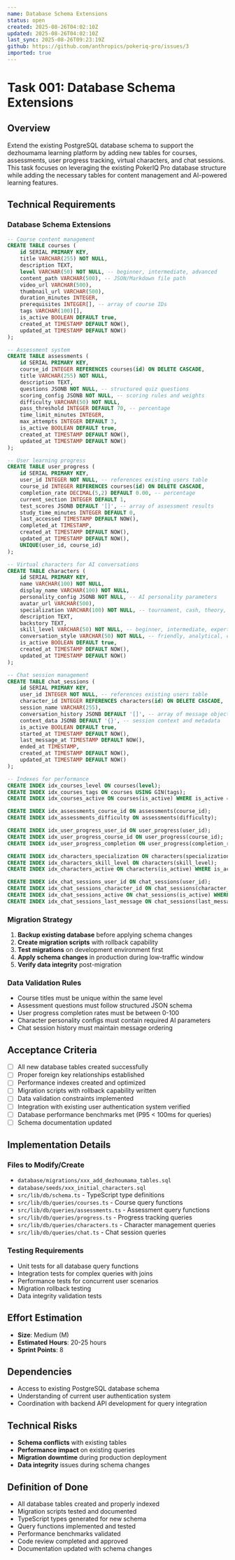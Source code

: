 ```yaml
---
name: Database Schema Extensions
status: open
created: 2025-08-26T04:02:10Z
updated: 2025-08-26T04:02:10Z
last_sync: 2025-08-26T09:23:19Z
github: https://github.com/anthropics/pokeriq-pro/issues/3
imported: true
---
```


# Task 001: Database Schema Extensions

## Overview

Extend the existing PostgreSQL database schema to support the dezhoumama learning platform by adding new tables for courses, assessments, user progress tracking, virtual characters, and chat sessions. This task focuses on leveraging the existing PokerIQ Pro database structure while adding the necessary tables for content management and AI-powered learning features.

## Technical Requirements

### Database Schema Extensions

```sql
-- Course content management
CREATE TABLE courses (
    id SERIAL PRIMARY KEY,
    title VARCHAR(255) NOT NULL,
    description TEXT,
    level VARCHAR(50) NOT NULL, -- beginner, intermediate, advanced
    content_path VARCHAR(500), -- JSON/Markdown file path
    video_url VARCHAR(500),
    thumbnail_url VARCHAR(500),
    duration_minutes INTEGER,
    prerequisites INTEGER[], -- array of course IDs
    tags VARCHAR(100)[],
    is_active BOOLEAN DEFAULT true,
    created_at TIMESTAMP DEFAULT NOW(),
    updated_at TIMESTAMP DEFAULT NOW()
);

-- Assessment system
CREATE TABLE assessments (
    id SERIAL PRIMARY KEY,
    course_id INTEGER REFERENCES courses(id) ON DELETE CASCADE,
    title VARCHAR(255) NOT NULL,
    description TEXT,
    questions JSONB NOT NULL, -- structured quiz questions
    scoring_config JSONB NOT NULL, -- scoring rules and weights
    difficulty VARCHAR(50) NOT NULL,
    pass_threshold INTEGER DEFAULT 70, -- percentage
    time_limit_minutes INTEGER,
    max_attempts INTEGER DEFAULT 3,
    is_active BOOLEAN DEFAULT true,
    created_at TIMESTAMP DEFAULT NOW(),
    updated_at TIMESTAMP DEFAULT NOW()
);

-- User learning progress
CREATE TABLE user_progress (
    id SERIAL PRIMARY KEY,
    user_id INTEGER NOT NULL, -- references existing users table
    course_id INTEGER REFERENCES courses(id) ON DELETE CASCADE,
    completion_rate DECIMAL(5,2) DEFAULT 0.00, -- percentage
    current_section INTEGER DEFAULT 1,
    test_scores JSONB DEFAULT '[]', -- array of assessment results
    study_time_minutes INTEGER DEFAULT 0,
    last_accessed TIMESTAMP DEFAULT NOW(),
    completed_at TIMESTAMP,
    created_at TIMESTAMP DEFAULT NOW(),
    updated_at TIMESTAMP DEFAULT NOW(),
    UNIQUE(user_id, course_id)
);

-- Virtual characters for AI conversations
CREATE TABLE characters (
    id SERIAL PRIMARY KEY,
    name VARCHAR(100) NOT NULL,
    display_name VARCHAR(100) NOT NULL,
    personality_config JSONB NOT NULL, -- AI personality parameters
    avatar_url VARCHAR(500),
    specialization VARCHAR(100) NOT NULL, -- tournament, cash, theory, etc.
    description TEXT,
    backstory TEXT,
    skill_level VARCHAR(50) NOT NULL, -- beginner, intermediate, expert
    conversation_style VARCHAR(50) NOT NULL, -- friendly, analytical, competitive
    is_active BOOLEAN DEFAULT true,
    created_at TIMESTAMP DEFAULT NOW(),
    updated_at TIMESTAMP DEFAULT NOW()
);

-- Chat session management
CREATE TABLE chat_sessions (
    id SERIAL PRIMARY KEY,
    user_id INTEGER NOT NULL, -- references existing users table
    character_id INTEGER REFERENCES characters(id) ON DELETE CASCADE,
    session_name VARCHAR(255),
    conversation_history JSONB DEFAULT '[]', -- array of message objects
    context_data JSONB DEFAULT '{}', -- session context and metadata
    is_active BOOLEAN DEFAULT true,
    started_at TIMESTAMP DEFAULT NOW(),
    last_message_at TIMESTAMP DEFAULT NOW(),
    ended_at TIMESTAMP,
    created_at TIMESTAMP DEFAULT NOW(),
    updated_at TIMESTAMP DEFAULT NOW()
);

-- Indexes for performance
CREATE INDEX idx_courses_level ON courses(level);
CREATE INDEX idx_courses_tags ON courses USING GIN(tags);
CREATE INDEX idx_courses_active ON courses(is_active) WHERE is_active = true;

CREATE INDEX idx_assessments_course_id ON assessments(course_id);
CREATE INDEX idx_assessments_difficulty ON assessments(difficulty);

CREATE INDEX idx_user_progress_user_id ON user_progress(user_id);
CREATE INDEX idx_user_progress_course_id ON user_progress(course_id);
CREATE INDEX idx_user_progress_completion ON user_progress(completion_rate);

CREATE INDEX idx_characters_specialization ON characters(specialization);
CREATE INDEX idx_characters_skill_level ON characters(skill_level);
CREATE INDEX idx_characters_active ON characters(is_active) WHERE is_active = true;

CREATE INDEX idx_chat_sessions_user_id ON chat_sessions(user_id);
CREATE INDEX idx_chat_sessions_character_id ON chat_sessions(character_id);
CREATE INDEX idx_chat_sessions_active ON chat_sessions(is_active) WHERE is_active = true;
CREATE INDEX idx_chat_sessions_last_message ON chat_sessions(last_message_at DESC);
```

### Migration Strategy

1. **Backup existing database** before applying schema changes
2. **Create migration scripts** with rollback capability
3. **Test migrations** on development environment first
4. **Apply schema changes** in production during low-traffic window
5. **Verify data integrity** post-migration

### Data Validation Rules

- Course titles must be unique within the same level
- Assessment questions must follow structured JSON schema
- User progress completion rates must be between 0-100
- Character personality configs must contain required AI parameters
- Chat session history must maintain message ordering

## Acceptance Criteria

- [ ] All new database tables created successfully
- [ ] Proper foreign key relationships established
- [ ] Performance indexes created and optimized
- [ ] Migration scripts with rollback capability written
- [ ] Data validation constraints implemented
- [ ] Integration with existing user authentication system verified
- [ ] Database performance benchmarks met (P95 < 100ms for queries)
- [ ] Schema documentation updated

## Implementation Details

### Files to Modify/Create

- `database/migrations/xxx_add_dezhoumama_tables.sql`
- `database/seeds/xxx_initial_characters.sql` 
- `src/lib/db/schema.ts` - TypeScript type definitions
- `src/lib/db/queries/courses.ts` - Course query functions
- `src/lib/db/queries/assessments.ts` - Assessment query functions
- `src/lib/db/queries/progress.ts` - Progress tracking queries
- `src/lib/db/queries/characters.ts` - Character management queries
- `src/lib/db/queries/chat.ts` - Chat session queries

### Testing Requirements

- Unit tests for all database query functions
- Integration tests for complex queries with joins
- Performance tests for concurrent user scenarios
- Migration rollback testing
- Data integrity validation tests

## Effort Estimation

- **Size**: Medium (M)
- **Estimated Hours**: 20-25 hours
- **Sprint Points**: 8

## Dependencies

- Access to existing PostgreSQL database schema
- Understanding of current user authentication system
- Coordination with backend API development for query integration

## Technical Risks

- **Schema conflicts** with existing tables
- **Performance impact** on existing queries
- **Migration downtime** during production deployment
- **Data integrity** issues during schema changes

## Definition of Done

- All database tables created and properly indexed
- Migration scripts tested and documented
- TypeScript types generated for new schema
- Query functions implemented and tested
- Performance benchmarks validated
- Code review completed and approved
- Documentation updated with schema changes